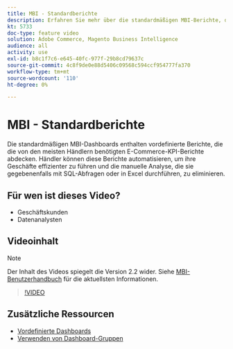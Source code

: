 ```yaml
---
title: MBI - Standardberichte
description: Erfahren Sie mehr über die standardmäßigen MBI-Berichte, die standardmäßig verfügbar sind.
kt: 5733
doc-type: feature video
solution: Adobe Commerce, Magento Business Intelligence
audience: all
activity: use
exl-id: b8c1f7c6-e645-40fc-977f-29b8cd79637c
source-git-commit: 4c8f9de0e88d5406c09568c594ccf954777fa370
workflow-type: tm+mt
source-wordcount: '110'
ht-degree: 0%

---
```


# MBI - Standardberichte

Die standardmäßigen MBI-Dashboards enthalten vordefinierte Berichte, die die von den meisten Händlern benötigten E-Commerce-KPI-Berichte abdecken. Händler können diese Berichte automatisieren, um ihre Geschäfte effizienter zu führen und die manuelle Analyse, die sie gegebenenfalls mit SQL-Abfragen oder in Excel durchführen, zu eliminieren.

## Für wen ist dieses Video?

- Geschäftskunden
- Datenanalysten

## Videoinhalt

>[!NOTE]
>
>Der Inhalt des Videos spiegelt die Version 2.2 wider. Siehe [MBI-Benutzerhandbuch](https://docs.magento.com/mbi/) für die aktuellsten Informationen.

>[!VIDEO](https://video.tv.adobe.com/v/35987?quality=12&learn=on)

## Zusätzliche Ressourcen

- [Vordefinierte Dashboards](https://docs.magento.com/mbi/data-user/dashboards/dashboards-pro.html)
- [Verwenden von Dashboard-Gruppen](https://docs.magento.com/mbi/data-user/dashboards/using-dashboard-groups.html)
